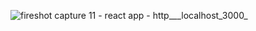 
![fireshot capture 11 - react app - http___localhost_3000_](https://user-images.githubusercontent.com/41196861/45330044-63f7a880-b531-11e8-9f4c-9e97e088da64.png)
